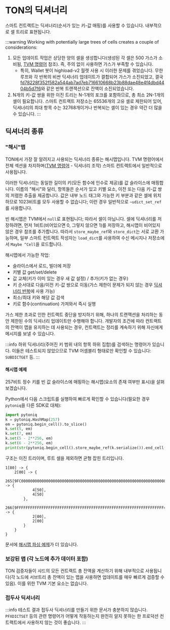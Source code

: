 # TON의 딕셔너리

스마트 컨트랙트는 딕셔너리(순서가 있는 키-값 매핑)를 사용할 수 있습니다. 내부적으로 셀 트리로 표현됩니다.

:::warning
Working with potentially large trees of cells creates a couple of considerations:

1. 모든 업데이트 작업은 상당한 양의 셀을 생성합니다(생성된 각 셀은 500 가스가 소비됨, [TVM 명령어](/v3/documentation/tvm/instructions#gas-prices) 참조). 즉, 주의 없이 사용하면 가스가 부족할 수 있습니다.
   - 특히, Wallet 봇이 highload-v2 월렛 사용 시 이러한 문제를 겪었습니다. 무한 루프와 각 반복의 비싼 딕셔너리 업데이트가 결합되어 가스가 소진되었고, 결국 [fd78228f352f582a544ab7ad7eb716610668b23b88dae48e4f4dbd4404b5d7f6](https://tonviewer.com/transaction/fd78228f352f582a544ab7ad7eb716610668b23b88dae48e4f4dbd4404b5d7f6)와 같은 반복 트랜잭션으로 잔액이 소진되었습니다.
2. N개의 키-값 쌍을 위한 이진 트리는 N-1개의 포크를 포함하므로, 총 최소 2N-1개의 셀이 필요합니다. 스마트 컨트랙트 저장소는 65536개의 고유 셀로 제한되어 있어, 딕셔너리의 최대 항목 수는 32768개이거나 반복되는 셀이 있는 경우 약간 더 많을 수 있습니다.
   :::

## 딕셔너리 종류

### "해시"맵

TON에서 가장 잘 알려지고 사용되는 딕셔너리 종류는 해시맵입니다. TVM 명령어에서 전체 섹션을 차지하며([TVM 명령어](/v3/documentation/tvm/instructions#quick-search) - 딕셔너리 조작) 스마트 컨트랙트에서 일반적으로 사용됩니다.

이러한 딕셔너리는 동일한 길이의 키(모든 함수에 인수로 제공)를 값 슬라이스에 매핑합니다. 이름의 "해시"와 달리, 항목들은 순서가 있고 키별 요소, 이전 또는 다음 키-값 쌍의 저렴한 추출을 제공합니다. 값은 내부 노드 태그와 가능한 키 부분과 같은 셀에 위치하므로 1023비트를 모두 사용할 수 없습니다; 이런 경우 일반적으로 `~udict_set_ref`를 사용합니다.

빈 해시맵은 TVM에서 `null`로 표현됩니다; 따라서 셀이 아닙니다. 셀에 딕셔너리를 저장하려면, 먼저 1비트(비어있으면 0, 그렇지 않으면 1)를 저장하고, 해시맵이 비어있지 않은 경우 참조를 추가합니다. 따라서 `store_maybe_ref`와 `store_dict`는 서로 교환 가능하며, 일부 스마트 컨트랙트 작성자는 `load_dict`를 사용하여 수신 메시지나 저장소에서 `Maybe ^Cell`을 로드합니다.

해시맵에서 가능한 작업:

- 슬라이스에서 로드, 빌더에 저장
- 키별 값 get/set/delete
- 값 교체(키가 이미 있는 경우 새 값 설정) / 추가(키가 없는 경우)
- 키 순서대로 다음/이전 키-값 쌍으로 이동(가스 제한이 문제가 되지 않는 경우 [딕셔너리 반복](/v3/documentation/smart-contracts/func/cookbook#how-to-iterate-dictionaries)에 사용 가능)
- 최소/최대 키와 해당 값 검색
- 키로 함수(continuation) 가져와서 즉시 실행

가스 제한 초과로 인한 컨트랙트 중단을 방지하기 위해, 하나의 트랜잭션을 처리하는 동안 제한된 수의 딕셔너리 업데이트만 수행해야 합니다. 개발자의 조건에 따라 컨트랙트의 잔액이 맵을 유지하는 데 사용되는 경우, 컨트랙트는 정리를 계속하기 위해 자신에게 메시지를 보낼 수 있습니다.

:::info
하위 딕셔너리(주어진 키 범위 내의 항목 하위 집합)를 검색하는 명령어가 있습니다. 이들은 테스트되지 않았으므로 TVM 어셈블리 형태로만 확인할 수 있습니다: `SUBDICTGET` 등.
:::

#### 해시맵 예제

257비트 정수 키를 빈 값 슬라이스에 매핑하는 해시맵(요소의 존재 여부만 표시)을 살펴보겠습니다.

Python에서 다음 스크립트를 실행하여 빠르게 확인할 수 있습니다(필요한 경우 `pytoniq`을 다른 SDK로 대체):

```python
import pytoniq
k = pytoniq.HashMap(257)
em = pytoniq.begin_cell().to_slice()
k.set(5, em)
k.set(7, em)
k.set(5 - 2**256, em)
k.set(6 - 2**256, em)
print(str(pytoniq.begin_cell().store_maybe_ref(k.serialize()).end_cell()))
```

구조는 이진 트리이며, 루트 셀을 제외하면 균형 잡힌 트리입니다.

```
1[80] -> {
	2[00] -> {
		265[9FC00000000000000000000000000000000000000000000000000000000000000080] -> {
			4[50],
			4[50]
		},
		266[9FFFFFFFFFFFFFFFFFFFFFFFFFFFFFFFFFFFFFFFFFFFFFFFFFFFFFFFFFFFFFFFFF40] -> {
			2[00],
			2[00]
		}
	}
}
```

문서에 [해시맵 파싱 예제](/v3/documentation/data-formats/tlb/tl-b-types#hashmap-parsing-example)가 더 있습니다.

### 보강된 맵 (각 노드에 추가 데이터 포함)

TON 검증자들이 샤드의 모든 컨트랙트 총 잔액을 계산하기 위해 내부적으로 사용됩니다(각 노드에 서브트리 총 잔액이 있는 맵을 사용하면 업데이트를 매우 빠르게 검증할 수 있음). 이를 위한 TVM 기본 요소는 없습니다.

### 접두사 딕셔너리

:::info
테스트 결과 접두사 딕셔너리를 만들기 위한 문서가 충분하지 않습니다. `PFXDICTSET` 등의 관련 명령어가 어떻게 작동하는지 완전히 알지 못하는 한 프로덕션 컨트랙트에서 사용하지 않는 것이 좋습니다.
:::
